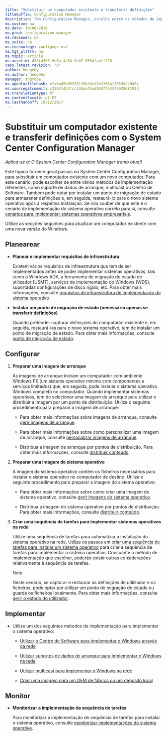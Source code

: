 ```yaml
---
title: "Substituir um computador existente e transferir definições"
titleSuffix: Configuration Manager
description: "No Configuration Manager, escolha entre os métodos de implementação, tais como suportes de dados, multicast ou centro de Software, para substituir um computador existente com um novo computador."
ms.custom: na
ms.date: 10/06/2016
ms.prod: configuration-manager
ms.reviewer: na
ms.suite: na
ms.technology: configmgr-osd
ms.tgt_pltfrm: na
ms.topic: article
ms.assetid: d28f4363-9e8a-4c54-9cb7-0594fabfff26
caps.latest.revision: "6"
author: Dougeby
ms.author: dougeby
manager: angrobe
ms.openlocfilehash: efa6ad5bd5358139b3da23b226041f8599dc9454
ms.sourcegitcommit: c236214b2fcc13dae7bad96d7fb33f692868191d
ms.translationtype: MT
ms.contentlocale: pt-PT
ms.lasthandoff: 10/12/2017
---
```

# <a name="replace-an-existing-computer-and-transfer-settings-with-system-center-configuration-manager"></a>Substituir um computador existente e transferir definições com o System Center Configuration Manager

*Aplica-se a: O System Center Configuration Manager (ramo atual)*

Este tópico fornece geral passos no System Center Configuration Manager, para substituir um computador existente com um novo computador. Para este cenário, pode escolher de entre vários métodos de implementação diferentes, como suporte de dados de arranque, multicast ou Centro de Software. Também pode optar por instalar um ponto de migração de estado para armazenar definições e, em seguida, restaurá-lo para o novo sistema operativo após a respetiva instalação. Se não souber de que este é o cenário de implementação do sistema operativo correto para si, consulte [cenários para implementar sistemas operativos empresariais](scenarios-to-deploy-enterprise-operating-systems.md).  

 Utilize as secções seguintes para atualizar um computador existente com uma nova versão do Windows.  

##  <a name="BKMK_Plan"></a> Planearear  

-   **Planear e implementar requisitos de infraestrutura**  

     Existem vários requisitos de infraestrutura que tem de ser implementados antes de poder implementar sistemas operativos, tais como o Windows ADK, a ferramenta de migração de estado de utilizador (USMT), serviços de implementação do Windows (WDS), suportadas configurações de disco rígido, etc. Para obter mais informações, consulte [requisitos de infraestrutura de implementação do sistema operativo](../plan-design/infrastructure-requirements-for-operating-system-deployment.md)  

-   **Instalar um ponto de migração de estado (necessário apenas se transferir definições)**  

     Quando pretender capturar definições do computador existente e, em seguida, restaurá-las para o novo sistema operativo, tem de instalar um ponto de migração de estado. Para obter mais informações, consulte [ponto de migração de estado](../get-started/prepare-site-system-roles-for-operating-system-deployments.md#BKMK_StateMigrationPoints).  

##  <a name="BKMK_Configure"></a> Configurar  

1.  **Preparar uma imagem de arranque**  

     As imagens de arranque iniciam um computador com ambiente Windows PE (um sistema operativo mínimo com componentes e serviços limitados) que, em seguida, pode instalar o sistema operativo Windows completo no computador. Quando implementar sistemas operativos, tem de selecionar uma imagem de arranque para utilizar e distribuir a imagem por um ponto de distribuição. Utilize o seguinte procedimento para preparar a imagem de arranque:  

    -   Para obter mais informações sobre imagens de arranque, consulte [gerir imagens de arranque](../get-started/manage-boot-images.md).  

    -   Para obter mais informações sobre como personalizar uma imagem de arranque, consulte [personalizar imagens de arranque](../get-started/customize-boot-images.md).  

    -   Distribua a imagem de arranque por pontos de distribuição. Para obter mais informações, consulte [distribuir conteúdo](../../core/servers/deploy/configure/deploy-and-manage-content.md#bkmk_distribute).  

2.  **Preparar uma imagem do sistema operativo**  

     A imagem do sistema operativo contém os ficheiros necessários para instalar o sistema operativo no computador de destino. Utilize o seguinte procedimento para preparar a imagem do sistema operativo:  

    -   Para obter mais informações sobre como criar uma imagem do sistema operativo, consulte [gerir imagens do sistema operativo](../get-started/manage-operating-system-images.md).  

    -   Distribua a imagem do sistema operativo por pontos de distribuição. Para obter mais informações, consulte [distribuir conteúdo](../../core/servers/deploy/configure/deploy-and-manage-content.md#bkmk_distribute).  

3.  **Criar uma sequência de tarefas para implementar sistemas operativos na rede**  

     Utilize uma sequência de tarefas para automatizar a instalação do sistema operativo na rede. Utilize os passos em [criar uma sequência de tarefas para instalar um sistema operativo](create-a-task-sequence-to-install-an-operating-system.md) para criar a sequência de tarefas para implementar o sistema operativo. Consoante o método de implementação que escolher, poderão existir outras considerações relativamente à sequência de tarefas.  

    > [!NOTE]  
    >  Neste cenário, se capturar e restaurar as definições de utilizador e os ficheiros, pode optar por utilizar um ponto de migração de estado ou guarde os ficheiros localmente. Para obter mais informações, consulte [gerir o estado do utilizador](../get-started/manage-user-state.md).  

##  <a name="BKMK_Deploy"></a> Implementar  

-   Utilize um dos seguintes métodos de implementação para implementar o sistema operativo:  

    -   [Utilizar o Centro de Software para implementar o Windows através da rede](use-software-center-to-deploy-windows-over-the-network.md)  

    -   [Utilizar suportes de dados de arranque para implementar o Windows na rede](use-bootable-media-to-deploy-windows-over-the-network.md)  

    -   [Utilizar multicast para implementar o Windows na rede](use-multicast-to-deploy-windows-over-the-network.md)  

    -   [Criar uma imagem para um OEM de fábrica ou um depósito local](create-an-image-for-an-oem-in-factory-or-a-local-depot.md)  

## <a name="monitor"></a>Monitor  

-   **Monitorizar a implementação da sequência de tarefas**  

     Para monitorizar a implementação de sequência de tarefas para instalar o sistema operativo, consulte [monitorizar implementações do sistema operativo](monitor-operating-system-deployments.md).  
